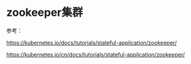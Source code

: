 # zookeeper集群

参考：

https://kubernetes.io/docs/tutorials/stateful-application/zookeeper/

https://kubernetes.io/cn/docs/tutorials/stateful-application/zookeeper/
